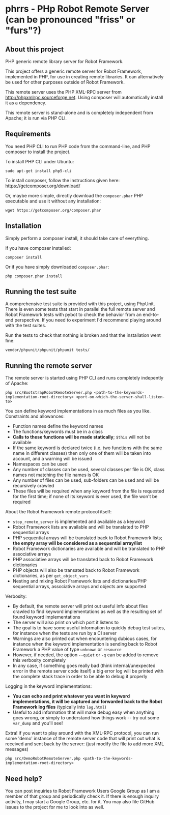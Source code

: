 phrrs - PHp Robot Remote Server (can be pronounced "friss" or "furs"?)
=====

About this project
-----

PHP generic remote library server for Robot Framework. 

This project offers a generic remote server for Robot Framework, implemented in PHP, for use in creating remote libraries. It can alternatively be used for other purposes outside of Robot Framework. 

This remote server uses the PHP XML-RPC server from http://phpxmlrpc.sourceforge.net. Using composer will automatically install it as a dependency.

This remote server is stand-alone and is completely independent from Apache; it is run via PHP CLI.

Requirements
-----

You need PHP CLI to run PHP code from the command-line, and PHP composer to install the project.

To install PHP CLI under Ubuntu:
```
sudo apt-get install php5-cli
```

To install composer, follow the instructions given here: https://getcomposer.org/download/

Or, maybe more simple, directly download the `composer.phar` PHP executable and use it without any installation:
```
wget https://getcomposer.org/composer.phar
```

Installation
-----

Simply perform a composer install, it should take care of everything.

If you have composer installed:
```
composer install
```

Or if you have simply downloaded `composer.phar`:
```
php composer.phar install
```

Running the test suite
-----

A comprehensive test suite is provided with this project, using PhpUnit. There is even some tests that start in parallel the full remote server and Robot Framework tests with pybot to check the behavior from an end-to-end perspective. If you need to experiment I'd recommend playing around with the test suites.

Run the tests to check that nothing is broken and that the installation went fine:
```
vendor/phpunit/phpunit/phpunit tests/
```

Running the remote server
-----

The remote server is started using PHP CLI and runs completely indepently of Apache:

```
php src/BootstrapRobotRemoteServer.php <path-to-the-keywords-implementation-root-directory> <port-on-which-the-server-shall-listen-to>
```

You can define keyword implementations in as much files as you like. Constraints and allowances:
* Function names define the keyword names
* The functions/keywords must be in a class
* **Calls to these functions will be made statically**; `$this` will not be available
* If the same keyword is declared twice (i.e. two functions with the same name in different classes) then only one of them will be taken into account, and a warning will be issued
* Namespaces can be used
* Any number of classes can be used, several classes per file is OK, class names not matching the file names is OK
* Any number of files can be used, sub-folders can be used and will be recursively crawled
* These files will be required when any keyword from the file is requested for the first time; if none of its keyword is ever used, the file won't be required

About the Robot Framework remote protocol itself:
* `stop_remote_server` is implemented and available as a keyword
* Robot Framework lists are available and will be translated to PHP sequential arrays
* PHP sequential arrays will be translated back to Robot Framework lists; **the empty array will be considered as a sequential array/list**
* Robot Framework dictionaries are available and will be translated to PHP associative arrays
* PHP associative arrays will be translated back to Robot Framework dictionaries
* PHP objects will also be transated back to Robot Framework dictionaries, as per `get_object_vars`
* Nesting and mixing Robot Framework lists and dictionaries/PHP sequential arrays, associative arrays and objects are supported

Verbosity:
* By default, the remote server will print out useful info about files crawled to find keyword implementations as well as the resulting set of found keyword implementations
* The server will also print on which port it listens to
* The goal is to have some useful information to quickly debug test suites, for instance when the tests are run by a CI server
* Warnings are also printed out when encountering dubious cases, for instance when the keyword implementation is sending back to Robot Framework a PHP value of type `unknown` or `resource`
* However, if needed, the option `--quiet` or `-q` can be added to remove this verbosity completely
* In any case, if something goes really bad (think internal/unexpected error in the remote server code itself) a big error log will be printed with the complete stack trace in order to be able to debug it properly

Logging in the keyword implementations:
* **You can echo and print whatever you want in keyword implementations, it will be captured and forwarded back to the Robot Framework log files** (typically into `log.html`)
* Useful to add information that will make debug easy when anything goes wrong, or simply to understand how things work -- try out some `var_dump` and you'll see!

Extra! if you want to play around with the XML-RPC protocol, you can run some 'demo' instance of the remote server code that will print out what is received and sent back by the server: (just modify the file to add more XML messages)
```
php src/DemoRobotRemoteServer.php <path-to-the-keywords-implementation-root-directory>
```

Need help?
-----

You can post inquiries to Robot Framework Users Google Group as I am a member of that group and periodically check it. If there is enough inquiry activity, I may start a Google Group, etc. for it. You may also file GitHub issues to the project for me to look into as well.
